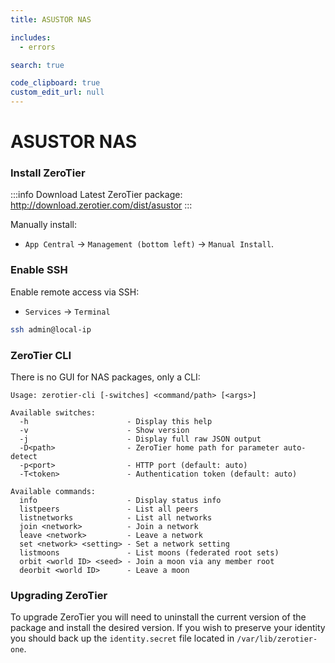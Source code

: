 ```yaml
---
title: ASUSTOR NAS

includes:
  - errors

search: true

code_clipboard: true
custom_edit_url: null
---
```


ASUSTOR NAS
=====

### Install ZeroTier

:::info Download
Latest ZeroTier package: http://download.zerotier.com/dist/asustor
:::

Manually install:

 - `App Central` -> `Management (bottom left)` -> `Manual Install`.

### Enable SSH

Enable remote access via SSH:

 - `Services` -> `Terminal`

```sh
ssh admin@local-ip
```

### ZeroTier CLI

There is no GUI for NAS packages, only a CLI:

```
Usage: zerotier-cli [-switches] <command/path> [<args>]

Available switches:
  -h                      - Display this help
  -v                      - Show version
  -j                      - Display full raw JSON output
  -D<path>                - ZeroTier home path for parameter auto-detect
  -p<port>                - HTTP port (default: auto)
  -T<token>               - Authentication token (default: auto)

Available commands:
  info                    - Display status info
  listpeers               - List all peers
  listnetworks            - List all networks
  join <network>          - Join a network
  leave <network>         - Leave a network
  set <network> <setting> - Set a network setting
  listmoons               - List moons (federated root sets)
  orbit <world ID> <seed> - Join a moon via any member root
  deorbit <world ID>      - Leave a moon

```

### Upgrading ZeroTier

To upgrade ZeroTier you will need to uninstall the current version of the package and install the desired version. If you wish to preserve your identity you should back up the `identity.secret` file located in `/var/lib/zerotier-one`.
